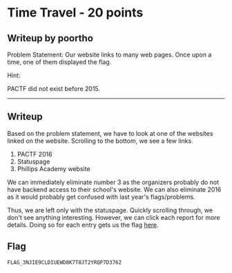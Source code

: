 
Time Travel - 20 points
===

Writeup by poortho
------
Problem Statement:
Our website links to many web pages. Once upon a time, one of them displayed the flag.

Hint:

PACTF did not exist before 2015.

------

Writeup
------
Based on the problem statement, we have to look at one of the websites linked on the website. Scrolling to the bottom, we see a few links.
1. PACTF 2016
2. Statuspage
3. Phillips Academy website

We can immediately eliminate number 3 as the organizers probably do not have backend access to their school's website. We can also eliminate 2016 as it would probably get confused with last year's flags/problems.

Thus, we are left only with the statuspage. Quickly scrolling through, we don't see anything interesting. However, we can click each report for more details. Doing so for each entry gets us the flag [here](https://pactf.statuspage.io/incidents/h6c6q63bt0pl).

Flag
------

`FLAG_3NJIE9CLDIUEWD8K7T8JT2YRQP7D3762`
